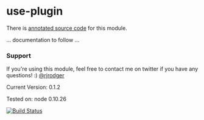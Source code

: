 # use-plugin


There is [annotated source code](http://rjrodger.github.io/use-plugin/doc/use.html) for this module.


... documentation to follow ...


### Support

If you're using this module, feel free to contact me on twitter if you have any questions! :) [@rjrodger](http://twitter.com/rjrodger)

Current Version: 0.1.2

Tested on: node 0.10.26

[![Build Status](https://travis-ci.org/rjrodger/use-plugin.png?branch=master)](https://travis-ci.org/rjrodger/use-plugin)

